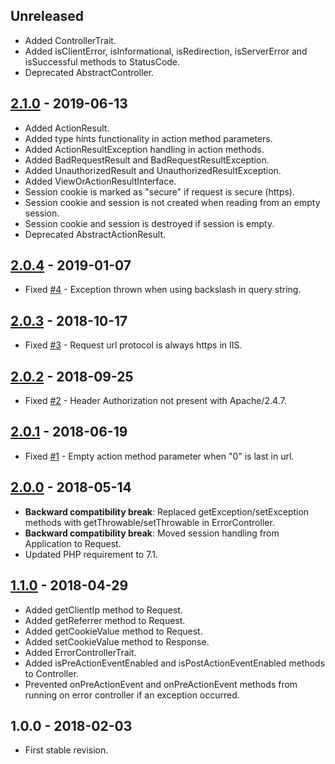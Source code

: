 ## Unreleased
- Added ControllerTrait.
- Added isClientError, isInformational, isRedirection, isServerError and isSuccessful methods to StatusCode.
- Deprecated AbstractController.

## [2.1.0] - 2019-06-13
- Added ActionResult.
- Added type hints functionality in action method parameters.
- Added ActionResultException handling in action methods.
- Added BadRequestResult and BadRequestResultException.
- Added UnauthorizedResult and UnauthorizedResultException.
- Added ViewOrActionResultInterface.
- Session cookie is marked as "secure" if request is secure (https).
- Session cookie and session is not created when reading from an empty session.
- Session cookie and session is destroyed if session is empty.
- Deprecated AbstractActionResult.

## [2.0.4] - 2019-01-07
- Fixed [#4](https://github.com/themichaelhall/bluemvc/issues/4) - Exception thrown when using backslash in query string.

## [2.0.3] - 2018-10-17
- Fixed [#3](https://github.com/themichaelhall/bluemvc/issues/3) - Request url protocol is always https in IIS.

## [2.0.2] - 2018-09-25
- Fixed [#2](https://github.com/themichaelhall/bluemvc/issues/2) - Header Authorization not present with Apache/2.4.7.

## [2.0.1] - 2018-06-19
- Fixed [#1](https://github.com/themichaelhall/bluemvc/issues/1) - Empty action method parameter when "0" is last in url. 

## [2.0.0] - 2018-05-14
- **Backward compatibility break**: Replaced getException/setException methods with getThrowable/setThrowable in ErrorController.
- **Backward compatibility break**: Moved session handling from Application to Request.
- Updated PHP requirement to 7.1.

## [1.1.0] - 2018-04-29
- Added getClientIp method to Request.
- Added getReferrer method to Request.
- Added getCookieValue method to Request.
- Added setCookieValue method to Response.
- Added ErrorControllerTrait.
- Added isPreActionEventEnabled and isPostActionEventEnabled methods to Controller.
- Prevented onPreActionEvent and onPreActionEvent methods from running on error controller if an exception occurred.

## 1.0.0 - 2018-02-03
- First stable revision.

[2.1.0]: https://github.com/themichaelhall/bluemvc-core/compare/v2.0.4...v2.1.0
[2.0.4]: https://github.com/themichaelhall/bluemvc-core/compare/v2.0.3...v2.0.4
[2.0.3]: https://github.com/themichaelhall/bluemvc-core/compare/v2.0.2...v2.0.3
[2.0.2]: https://github.com/themichaelhall/bluemvc-core/compare/v2.0.1...v2.0.2
[2.0.1]: https://github.com/themichaelhall/bluemvc-core/compare/v2.0.0...v2.0.1
[2.0.0]: https://github.com/themichaelhall/bluemvc-core/compare/v1.1.0...v2.0.0
[1.1.0]: https://github.com/themichaelhall/bluemvc-core/compare/v1.0.0...v1.1.0
